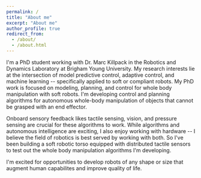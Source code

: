 ```yaml
---
permalink: /
title: "About me"
excerpt: "About me"
author_profile: true
redirect_from: 
  - /about/
  - /about.html
---
```


I'm a PhD student working with Dr. Marc Killpack in the Robotics and Dynamics Laboratory at Brigham Young University. My research interests lie at the intersection of model predictive control, adaptive control, and machine learning -- specifically applied to soft or compliant robots. My PhD work is focused on modeling, planning, and control for whole body manipulation with soft robots. I'm developing control and planning algorithms for autonomous whole-body manipulation of objects that cannot be grasped with an end effector.

Onboard sensory feedback likes tactile sensing, vision, and pressure sensing are crucial for these algorithms to work. While algorithms and autonomous intelligence are exciting, I also enjoy working with hardware -- I believe the field of robotics is best served by working with both. So I've been building a soft robotic torso equipped with distributed tactile sensors to test out the whole body manipulation algorithms I'm developing. 

I'm excited for opportunities to develop robots of any shape or size that augment human capabilites and improve quality of life.



